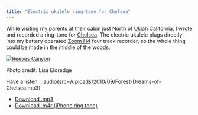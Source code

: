 ```yaml
---
title: "Electric ukulele ring-tone for Chelsea"
---
```


While visiting my parents at their cabin just North of [Ukiah California](http://en.wikipedia.org/wiki/Ukiah,_California), I wrote and recorded a ring-tone for [Chelsea](http://www.chelseahollow.com). The electric ukulele plugs directly into my battery operated [Zoom H4](/blog/in-dixie-land-where-i-was-born/) four track recorder, so the whole thing could be made in the middle of the woods.

[![](/uploads/2010/09/PICT0483-500x375.jpg "Reeves Canyon")](/uploads/2010/09/PICT0483.jpg)

Photo credit: Lisa Eldredge

Have a listen: ::audio{src=/uploads/2010/09/Forest-Dreams-of-Chelsea.mp3}

- [Download .mp3](/uploads/2010/09/Forest-Dreams-of-Chelsea.mp3)
- [Download .m4r (iPhone ring tone)](/uploads/2010/09/Forest-Dreams-of-Chelsea.m4r)